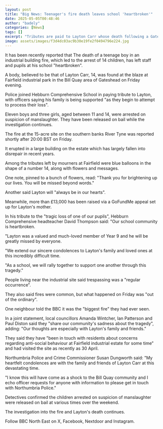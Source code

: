 ```yaml
---
layout: post
title: "Big News: Teenager's fire death leaves school 'heartbroken'"
date: 2025-05-05T00:48:46
author: "badely"
categories: [News]
tags: []
excerpt: "Tributes are paid to Layton Carr whose death following a Gateshead fire leads to the arrest of 14 children."
image: assets/images/f3d4dc03ac9b30e19fe2f0494796e224.jpg
---
```


It has been recently reported that The death of a teenage boy in an industrial building fire, which led to the arrest of 14 children, has left staff and pupils at his school "heartbroken".

A body, believed to be that of Layton Carr, 14, was found at the blaze at Fairfield industrial park in the Bill Quay area of Gateshead on Friday evening.

Police joined Hebburn Comprehensive School in paying tribute to Layton, with officers saying his family is being supported "as they begin to attempt to process their loss".

Eleven boys and three girls, aged between 11 and 14, were arrested on suspicion of manslaughter. They have been released on bail while the investigation continues.

The fire at the 15-acre site on the southern banks River Tyne was reported shortly after 20:00 BST on Friday.

It erupted in a large building on the estate which has largely fallen into disrepair in recent years.

Among the tributes left by mourners at Fairfield were blue balloons in the shape of a number 14, along with flowers and messages.

One note, pinned to a bunch of flowers, read: "Thank you for brightening up our lives. You will be missed beyond words."

Another said Layton will "always be in our hearts".

Meanwhile, more than £13,000 has been raised via a GoFundMe appeal set up for Layton's mother.

In his tribute to the "tragic loss of one of our pupils", Hebburn Comprehensive headteacher David Thompson said: "Our school community is heartbroken.

"Layton was a valued and much-loved member of Year 9 and he will be greatly missed by everyone.

"We extend our sincere condolences to Layton's family and loved ones at this incredibly difficult time.

"As a school, we will rally together to support one another through this tragedy."

People living near the industrial site said trespassing was a "regular occurrence".

They also said fires were common, but what happened on Friday was "out of the ordinary".

One neighbour told the BBC it was the "biggest fire" they had ever seen.

In a joint statement, local councillors Amanda Wintcher, Ian Patterson and Paul Diston said they "share our community's sadness about the tragedy", adding: "Our thoughts are especially with Layton's family and friends."

They said they have "been in touch with residents about concerns regarding anti-social behaviour at Fairfield industrial estate for some time" and had visited the site as recently as 30 April.

Northumbria Police and Crime Commissioner Susan Dungworth said: "My heartfelt condolences are with the family and friends of Layton Carr at this devastating time.

"I know this will have come as a shock to the Bill Quay community and I echo officer requests for anyone with information to please get in touch with Northumbria Police."

Detectives confirmed the children arrested on suspicion of manslaughter were released on bail at various times over the weekend.

The investigation into the fire and Layton's death continues.

Follow BBC North East on X, Facebook, Nextdoor and Instagram.

